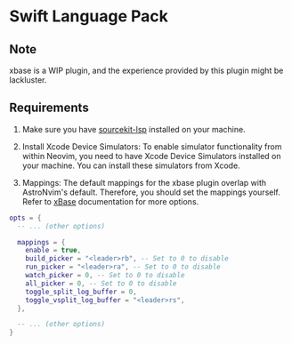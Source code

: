 # Swift Language Pack

## Note

xbase is a WIP plugin, and the experience provided by this plugin might be
lackluster.

## Requirements

1. Make sure you have [sourcekit-lsp](https://github.com/apple/sourcekit-lsp)
   installed on your machine.

2. Install Xcode Device Simulators: To enable simulator functionality from
   within Neovim, you need to have Xcode Device Simulators installed on your
machine. You can install these simulators from Xcode.

3. Mappings: The default mappings for the xbase plugin overlap with AstroNvim's
   default. Therefore, you should set the mappings yourself. Refer to
[xBase](https://github.com/kkharji/xbase#neovim-3) documentation for more
options.

```lua
opts = {
  -- ... (other options)

  mappings = {
    enable = true,
    build_picker = "<leader>rb", -- Set to 0 to disable
    run_picker = "<leader>ra", -- Set to 0 to disable
    watch_picker = 0, -- Set to 0 to disable
    all_picker = 0, -- Set to 0 to disable
    toggle_split_log_buffer = 0,
    toggle_vsplit_log_buffer = "<leader>rs",
  },

  -- ... (other options)
}
```

